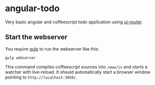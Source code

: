 # angular-todo

Very basic angular and coffeescript todo application using [ui-router](https://github.com/angular-ui/ui-router).

## Start the webserver

You require [gulp](http://www.gulpjs.com) to run the webserver like this:

```
gulp webserver
```

This command compiles coffeescript sources into `/www/js` and starts a watcher with live-reload. It should automatically start a browser window pointing to `http://localhost:3050/`.
